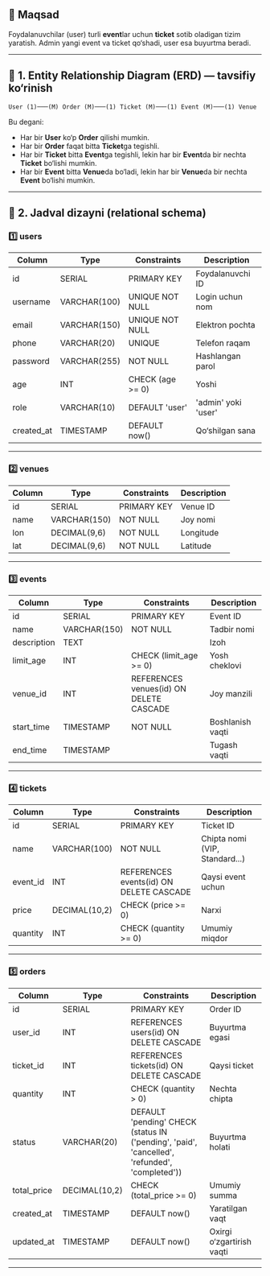 ## 🎯 Maqsad

Foydalanuvchilar (user) turli **event**lar uchun **ticket** sotib oladigan tizim yaratish.
Admin yangi event va ticket qo‘shadi, user esa buyurtma beradi.

---

## 🧩 1. Entity Relationship Diagram (ERD) — tavsifiy ko‘rinish

```
User (1)───(M) Order (M)───(1) Ticket (M)───(1) Event (M)───(1) Venue
```

Bu degani:

* Har bir **User** ko‘p **Order** qilishi mumkin.
* Har bir **Order** faqat bitta **Ticket**ga tegishli.
* Har bir **Ticket** bitta **Event**ga tegishli, lekin har bir **Event**da bir nechta **Ticket** bo‘lishi mumkin.
* Har bir **Event** bitta **Venue**da bo‘ladi, lekin har bir **Venue**da bir nechta **Event** bo‘lishi mumkin.

---

## 🧱 2. Jadval dizayni (relational schema)

### **1️⃣ users**

| Column     | Type         | Constraints      | Description         |
| ---------- | ------------ | ---------------- | ------------------- |
| id         | SERIAL       | PRIMARY KEY      | Foydalanuvchi ID    |
| username   | VARCHAR(100) | UNIQUE NOT NULL  | Login uchun nom     |
| email      | VARCHAR(150) | UNIQUE NOT NULL  | Elektron pochta     |
| phone      | VARCHAR(20)  | UNIQUE           | Telefon raqam       |
| password   | VARCHAR(255) | NOT NULL         | Hashlangan parol    |
| age        | INT          | CHECK (age >= 0) | Yoshi               |
| role       | VARCHAR(10)  | DEFAULT 'user'   | 'admin' yoki 'user' |
| created_at | TIMESTAMP    | DEFAULT now()    | Qo‘shilgan sana     |

---

### **2️⃣ venues**

| Column | Type         | Constraints | Description |
| ------ | ------------ | ----------- | ----------- |
| id     | SERIAL       | PRIMARY KEY | Venue ID    |
| name   | VARCHAR(150) | NOT NULL    | Joy nomi    |
| lon    | DECIMAL(9,6) | NOT NULL    | Longitude   |
| lat    | DECIMAL(9,6) | NOT NULL    | Latitude    |

---

### **3️⃣ events**

| Column      | Type         | Constraints                             | Description      |
| ----------- | ------------ | --------------------------------------- | ---------------- |
| id          | SERIAL       | PRIMARY KEY                             | Event ID         |
| name        | VARCHAR(150) | NOT NULL                                | Tadbir nomi      |
| description | TEXT         |                                         | Izoh             |
| limit_age   | INT          | CHECK (limit_age >= 0)                  | Yosh cheklovi    |
| venue_id    | INT          | REFERENCES venues(id) ON DELETE CASCADE | Joy manzili      |
| start_time  | TIMESTAMP    | NOT NULL                                | Boshlanish vaqti |
| end_time    | TIMESTAMP    |                                         | Tugash vaqti     |

---

### **4️⃣ tickets**

| Column   | Type          | Constraints                             | Description                    |
| -------- | ------------- | --------------------------------------- | ------------------------------ |
| id       | SERIAL        | PRIMARY KEY                             | Ticket ID                      |
| name     | VARCHAR(100)  | NOT NULL                                | Chipta nomi (VIP, Standard...) |
| event_id | INT           | REFERENCES events(id) ON DELETE CASCADE | Qaysi event uchun              |
| price    | DECIMAL(10,2) | CHECK (price >= 0)                      | Narxi                          |
| quantity | INT           | CHECK (quantity >= 0)                   | Umumiy miqdor                  |

---

### **5️⃣ orders**

| Column      | Type          | Constraints                                                                                   | Description               |
| ----------- | ------------- | --------------------------------------------------------------------------------------------- | ------------------------- |
| id          | SERIAL        | PRIMARY KEY                                                                                   | Order ID                  |
| user_id     | INT           | REFERENCES users(id) ON DELETE CASCADE                                                        | Buyurtma egasi            |
| ticket_id   | INT           | REFERENCES tickets(id) ON DELETE CASCADE                                                      | Qaysi ticket              |
| quantity    | INT           | CHECK (quantity > 0)                                                                          | Nechta chipta             |
| status      | VARCHAR(20)   | DEFAULT 'pending' CHECK (status IN ('pending', 'paid', 'cancelled', 'refunded', 'completed')) | Buyurtma holati           |
| total_price | DECIMAL(10,2) | CHECK (total_price >= 0)                                                                      | Umumiy summa              |
| created_at  | TIMESTAMP     | DEFAULT now()                                                                                 | Yaratilgan vaqt           |
| updated_at  | TIMESTAMP     | DEFAULT now()                                                                                 | Oxirgi o‘zgartirish vaqti |

---
